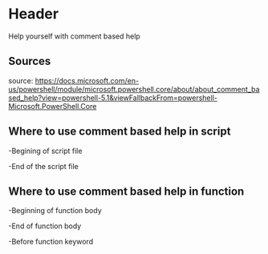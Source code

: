 # Header

Help yourself with comment based help

## Sources

source:  <https://docs.microsoft.com/en-us/powershell/module/microsoft.powershell.core/about/about_comment_based_help?view=powershell-5.1&viewFallbackFrom=powershell-Microsoft.PowerShell.Core>

## Where to use comment based help in script

-Begining of script file

-End of the script file

## Where to use comment based help in function

-Beginning of function body

-End of function body

-Before function keyword
